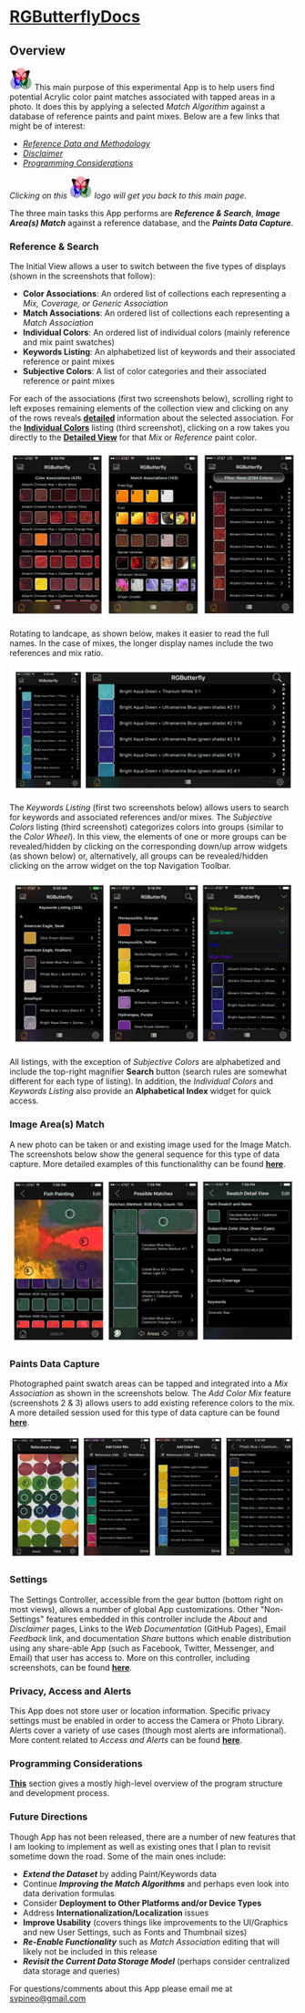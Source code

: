 # [RGButterflyDocs](http://rgbutterfly.com/)

## Overview

![RGButterfly Logo](images/RGButterfly_Logo.png) This main purpose of this experimental App is to help users find potential Acrylic color paint matches associated with tapped areas in a photo. It does this by applying a selected _Match Algorithm_ against a database of reference paints and paint mixes. Below are a few links that might be of interest:
* [_Reference Data and Methodology_](About.md)
* [_Disclaimer_](Disclaimer.md)
* [_Programming Considerations_](Programming.md)

_Clicking on this ![RGButterfly Logo](images/RGButterfly_Logo.png) logo will get you back to this main page_.

The three main tasks this App performs are ___Reference & Search___, ___Image Area(s) Match___ against a reference database, and the ___Paints Data Capture___.

### Reference & Search

The Initial View allows a user to switch between the five types of displays (shown in the screenshots that follow):
* __Color Associations__: An ordered list of collections each representing a _Mix, Coverage, or Generic Association_
* __Match Associations__: An ordered list of collections each representing a _Match Association_
* __Individual Colors__: An ordered list of individual colors (mainly reference and mix paint swatches)
* __Keywords Listing__: An alphabetized list of keywords and their associated reference or paint mixes
* __Subjective Colors__: A list of color categories and their associated reference or paint mixes

For each of the associations (first two screenshots below), scrolling right to left exposes remaining elements of the collection view and clicking on any of the rows reveals [__detailed__](Associations.md) information about the selected association. For the [__Individual Colors__](Individual.md) listing (third screenshot), clicking on a row takes you directly to the [__Detailed View__](Detail.md) for that _Mix_ or _Reference_ paint color.

![Assoc, Match, and All Views](images/Assoc_Match_and_AllViews.jpg)

Rotating to landcape, as shown below, makes it easier to read the full names. In the case of mixes, the longer display names include the two references and mix ratio.

![All Portrait and Landscape](images/All_Port_and_LandView.jpg)

The _Keywords Listing_ (first two screenshots below) allows users to search for keywords and associated references and/or mixes. The _Subjective Colors_ listing (third screenshot) categorizes colors into groups (similar to the _Color Wheel_). In this view, the elements of one or more groups can be revealed/hidden by clicking on the corresponding down/up arrow widgets (as shown below) or, alternatively, all groups can be revealed/hidden clicking on the arrow widget on the top Navigation Toolbar.

![Keyw and Subj Views](images/Keyw_and_SubjViews.jpg)

All listings, with the exception of _Subjective Colors_ are alphabetized and include the top-right magnifier __Search__ button (search rules are somewhat different for each type of listing). In addition, the _Individual Colors_ and _Keywords Listing_ also provide an __Alphabetical Index__ widget for quick access.

### Image Area(s) Match

A new photo can be taken or and existing image used for the Image Match. The screenshots below show the general sequence for this type of data capture. More detailed examples of this functionalithy can be found __[here](ImageMatch.md)__.

![MatchViews](images/MatchViews.jpg)


### Paints Data Capture

Photographed paint swatch areas can be tapped and integrated into a _Mix Association_ as shown in the screenshots below. The _Add Color Mix_ feature (screenshots 2 & 3) allows users to add existing reference colors to the mix. A more detailed session used for this type of data capture can be found __[here](DataCapture.md)__.

![DataCapture](images/ManualDataCapture.jpg)

### Settings

The Settings Controller, accessible from the gear button (bottom right on most views), allows a number of global App customizations. Other "Non-Settings" features embedded in this controller include the _About_ and _Disclaimer_ pages, Links to the _Web Documentation_ (GitHub Pages), Email _Feedback_ link, and documentation _Share_ buttons which enable distribution using any share-able App (such as Facebook, Twitter, Messenger, and Email) that user has access to. More on this controller, including screenshots, can be found [__here__](Settings.md). 


### Privacy, Access and Alerts

This App does not store user or location information. Specific privacy settings must be enabled in order to access the Camera or Photo Library. Alerts cover a variety of use cases (though most alerts are informational). More content related to _Access and Alerts_ can be found __[here](AccessAndAlerts.md)__.  

### Programming Considerations

[__This__](Programming.md) section gives a mostly high-level overview of the program structure and development process.

### Future Directions

Though App has not been released, there are a number of new features that I am looking to implement as well as existing ones that I plan to revisit sometime down the road. Some of the main ones include:

* ___Extend the Dataset___ by adding Paint/Keywords data
* Continue ___Improving the Match Algorithms___ and perhaps even look into data derivation formulas
* Consider __Deployment to Other Platforms and/or Device Types__
* Address __Internationalization/Localization__ issues
* __Improve Usability__ (covers things like improvements to the UI/Graphics and new User Settings, such as Fonts and Thumbnail sizes)
* ___Re-Enable Functionality___ such as _Match Association_ editing that will likely not be included in this release
* ___Revisit the Current Data Storage Model___ (perhaps consider centralized data storage and queries)


For questions/comments about this App please email me at [svpineo@gmail.com](mailto:svpineo@gmail.com)
